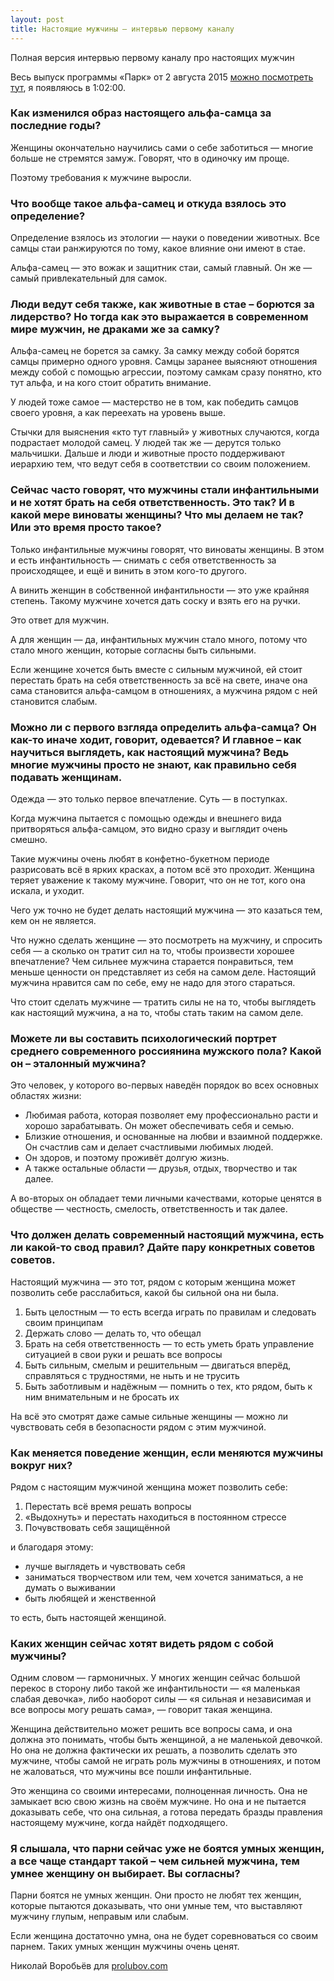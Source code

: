 ```yaml
---
layout: post
title: Настоящие мужчины — интервью первому каналу
---
```


Полная версия интервью первому каналу про настоящих мужчин

Весь выпуск программы «Парк» от 2 августа 2015 [можно посмотреть тут](http://www.1tv.ru/sprojects_video/si5987/p97935/pg1), я появляюсь в 1:02:00.

### Как изменился образ настоящего альфа-самца за последние годы?

Женщины окончательно научились сами о себе заботиться — многие больше не стремятся замуж. Говорят, что в одиночку им проще.

Поэтому требования к мужчине выросли.

### Что вообще такое альфа-самец и откуда взялось это определение?

Определение взялось из этологии — науки о поведении животных. Все самцы стаи ранжируются по тому, какое влияние они имеют в стае.

Альфа-самец — это вожак и защитник стаи, самый главный. Он же — самый привлекательный для самок.

### Люди ведут себя также, как животные в стае – борются за лидерство? Но тогда как это выражается в современном мире мужчин, не драками же за самку?

Альфа-самец не борется за самку. За самку между собой борятся самцы примерно одного уровня. Самцы заранее выясняют отношения между собой с помощью агрессии, поэтому самкам сразу понятно, кто тут альфа, и на кого стоит обратить внимание.

У людей тоже самое — мастерство не в том, как победить самцов своего уровня, а как переехать на уровень выше.

Стычки для выяснения «кто тут главный» у животных случаются, когда подрастает молодой самец. У людей так же — дерутся только мальчишки. Дальше и люди и животные просто поддерживают иерархию тем, что ведут себя в соответствии со своим положением.

### Сейчас часто говорят, что мужчины стали инфантильными и не хотят брать на себя ответственность. Это так? И в какой мере виноваты женщины? Что мы делаем не так? Или это время просто такое?

Только инфантильные мужчины говорят, что виноваты женщины. В этом и есть инфантильность — снимать с себя ответственность за происходящее, и ещё и винить в этом кого-то другого.

А винить женщин в собственной инфантильности — это уже крайняя степень. Такому мужчине хочется дать соску и взять его на ручки.

Это ответ для мужчин.

А для женщин — да, инфантильных мужчин стало много, потому что стало много женщин, которые согласны быть сильными.

Если женщине хочется быть вместе с сильным мужчиной, ей стоит перестать брать на себя ответственность за всё на свете, иначе она сама становится альфа-самцом в отношениях, а мужчина рядом с ней становится слабым.

### Можно ли с первого взгляда определить альфа-самца? Он как-то иначе ходит, говорит, одевается? И главное – как научиться выглядеть, как настоящий мужчина? Ведь многие мужчины просто не знают, как правильно себя подавать женщинам.

Одежда — это только первое впечатление. Суть — в поступках.

Когда мужчина пытается с помощью одежды и внешнего вида притворяться альфа-самцом, это видно сразу и выглядит очень смешно.

Такие мужчины очень любят в конфетно-букетном периоде разрисовать всё в ярких красках, а потом всё это проходит. Женщина теряет уважение к такому мужчине. Говорит, что он не тот, кого она искала, и уходит.

Чего уж точно не будет делать настоящий мужчина — это казаться тем, кем он не является.

Что нужно сделать женщине — это посмотреть на мужчину, и спросить себя — а сколько он тратит сил на то, чтобы произвести хорошее впечатление? Чем сильнее мужчина старается понравиться, тем меньше ценности он представляет из себя на самом деле. Настоящий мужчина нравится сам по себе, ему не надо для этого стараться.

Что стоит сделать мужчине — тратить силы не на то, чтобы выглядеть как настоящий мужчина, а на то, чтобы стать таким на самом деле.

### Можете ли вы составить психологический портрет среднего современного россиянина мужского пола? Какой он – эталонный мужчина?

Это человек, у которого во-первых наведён порядок во всех основных областях жизни:

- Любимая работа, которая позволяет ему профессионально расти и хорошо зарабатывать. Он может обеспечивать себя и семью.
- Близкие отношения, и основанные на любви и взаимной поддержке. Он счастлив сам и делает счастливыми любимых людей.
- Он здоров, и поэтому проживёт долгую жизнь.
- А также остальные области — друзья, отдых, творчество и так далее.

А во-вторых он обладает теми личными качествами, которые ценятся в обществе — честность, смелость, ответственность и так далее.

### Что должен делать современный настоящий мужчина, есть ли какой-то свод правил? Дайте пару конкретных советов советов.

Настоящий мужчина — это тот, рядом с которым женщина может позволить себе расслабиться, какой бы сильной она ни была.

1. Быть целостным — то есть всегда играть по правилам и следовать своим принципам
2. Держать слово — делать то, что обещал
3. Брать на себя ответственность — то есть уметь брать управление ситуацией в свои руки и решать все вопросы
4. Быть сильным, смелым и решительным — двигаться вперёд, справляться с трудностями, не ныть и не трусить
5. Быть заботливым и надёжным — помнить о тех, кто рядом, быть к ним внимательным и не бросать их

На всё это смотрят даже самые сильные женщины — можно ли чувствовать себя в безопасности рядом с этим мужчиной.

### Как меняется поведение женщин, если меняются мужчины вокруг них?

Рядом с настоящим мужчиной женщина может позволить себе:

1. Перестать всё время решать вопросы
2. «Выдохнуть» и перестать находиться в постоянном стрессе
3. Почувствовать себя защищённой

и благодаря этому:

- лучше выглядеть и чувствовать себя
- заниматься творчеством или тем, чем хочется заниматься, а не думать о выживании
- быть любящей и женственной

то есть, быть настоящей женщиной.

### Каких женщин сейчас хотят видеть рядом с собой мужчины?

Одним словом — гармоничных. У многих женщин сейчас большой перекос в сторону либо такой же инфантильности — «я маленькая слабая девочка», либо наоборот силы — «я сильная и независимая и все вопросы могу решать сама», — говорит такая женщина.

Женщина действительно может решить все вопросы сама, и она должна это понимать, чтобы быть женщиной, а не маленькой девочкой. Но она не должна фактически их решать, а позволить сделать это мужчине, чтобы самой не играть роль мужчины в отношениях, и потом не жаловаться, что мужчины все пошли инфантильные.

Это женщина со своими интересами, полноценная личность. Она не замыкает всю свою жизнь на своём мужчине. Но она и не пытается доказывать себе, что она сильная, а готова передать бразды правления настоящему мужчине, когда найдёт подходящего.

### Я слышала, что парни сейчас уже не боятся умных женщин, а все чаще стандарт такой – чем сильней мужчина, тем умнее женщину он выбирает. Вы согласны?

Парни боятся не умных женщин. Они просто не любят тех женщин, которые пытаются доказывать, что они умные тем, что выставляют мужчину глупым, неправым или слабым.

Если женщина достаточно умна, она не будет соревноваться со своим парнем. Таких умных женщин мужчины очень ценят.

Николай Воробьёв для [prolubov.com](http://prolubov.com/)